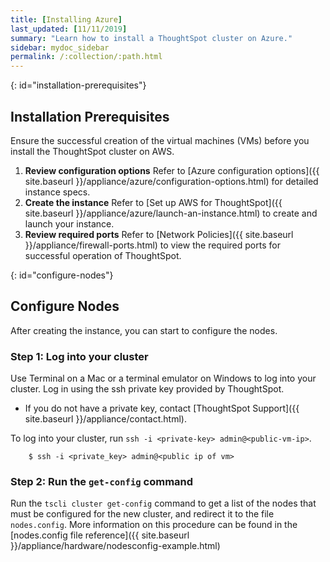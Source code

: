 ```yaml
---
title: [Installing Azure]
last_updated: [11/11/2019]
summary: "Learn how to install a ThoughtSpot cluster on Azure."
sidebar: mydoc_sidebar
permalink: /:collection/:path.html
---
```


{: id="installation-prerequisites"}
## Installation Prerequisites
Ensure the successful creation of the virtual machines (VMs) before you install the ThoughtSpot cluster on AWS.

1. **Review configuration options** Refer to [Azure configuration options]({{ site.baseurl }}/appliance/azure/configuration-options.html) for detailed instance specs.
2. **Create the instance** Refer to [Set up AWS for ThoughtSpot]({{ site.baseurl }}/appliance/azure/launch-an-instance.html) to create and launch your instance.
3. **Review required ports** Refer to [Network Policies]({{ site.baseurl }}/appliance/firewall-ports.html) to view the required ports for successful operation of ThoughtSpot.

{: id="configure-nodes"}
## Configure Nodes
After creating the instance, you can start to configure the nodes.

### Step 1: Log into your cluster
Use Terminal on a Mac or a terminal emulator on Windows to log into your cluster. Log in using the ssh private key provided by ThoughtSpot.
  * If you do not have a private key, contact [ThoughtSpot Support]({{ site.baseurl }}/appliance/contact.html).

To log into your cluster, run `ssh -i <private-key> admin@<public-vm-ip>`.
```
    $ ssh -i <private_key> admin@<public ip of vm>
```
### Step 2: Run the `get-config` command
Run the `tscli cluster get-config` command to get a list of the nodes that must be configured for the new cluster, and redirect it to the file `nodes.config`.  More information on this procedure can be found in the [nodes.config file reference]({{ site.baseurl }}/appliance/hardware/nodesconfig-example.html)
